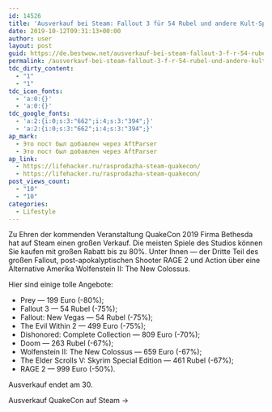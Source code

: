 ```yaml
---
id: 14526
title: 'Ausverkauf bei Steam: Fallout 3 für 54 Rubel und andere Kult-Spiele mit einem Rabatt von bis zu 80%'
date: 2019-10-12T09:31:13+00:00
author: user
layout: post
guid: https://de.bestwow.net/ausverkauf-bei-steam-fallout-3-f-r-54-rubel-und-andere-kult-spiele-mit-einem-rabatt-von-bis-zu-80/
permalink: /ausverkauf-bei-steam-fallout-3-f-r-54-rubel-und-andere-kult-spiele-mit-einem-rabatt-von-bis-zu-80/
tdc_dirty_content:
  - "1"
  - "1"
tdc_icon_fonts:
  - 'a:0:{}'
  - 'a:0:{}'
tdc_google_fonts:
  - 'a:2:{i:0;s:3:"662";i:4;s:3:"394";}'
  - 'a:2:{i:0;s:3:"662";i:4;s:3:"394";}'
ap_mark:
  - Это пост был добавлен через AftParser
  - Это пост был добавлен через AftParser
ap_link:
  - https://lifehacker.ru/rasprodazha-steam-quakecon/
  - https://lifehacker.ru/rasprodazha-steam-quakecon/
post_views_count:
  - "10"
  - "10"
categories:
  - Lifestyle
---
```

Zu Ehren der kommenden Veranstaltung QuakeCon 2019 Firma Bethesda hat auf Steam einen großen Verkauf. Die meisten Spiele des Studios können Sie kaufen mit großen Rabatt bis zu 80%. Unter Ihnen — der Dritte Teil des großen Fallout, post-apokalyptischen Shooter RAGE 2 und Action über eine Alternative Amerika Wolfenstein II: The New Colossus.

Hier sind einige tolle Angebote:

  * Prey — 199 Euro (-80%);
  * Fallout 3 — 54 Rubel (-75%);
  * Fallout: New Vegas — 54 Rubel (-75%);
  * The Evil Within 2 — 499 Euro (-75%);
  * Dishonored: Complete Collection — 809 Euro (-70%);
  * Doom — 263 Rubel (-67%);
  * Wolfenstein II: The New Colossus — 659 Euro (-67%);
  * The Elder Scrolls V: Skyrim Special Edition — 461 Rubel (-67%);
  * RAGE 2 — 999 Euro (-50%).

Ausverkauf endet am 30.

Ausverkauf QuakeCon auf Steam →